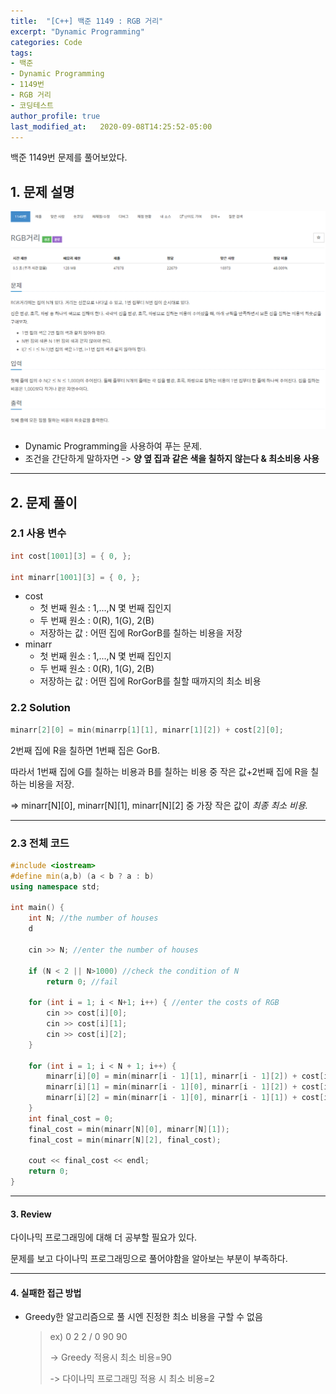 ```yaml
---
title:  "[C++] 백준 1149 : RGB 거리"
excerpt: "Dynamic Programming"
categories: Code
tags: 
- 백준
- Dynamic Programming
- 1149번
- RGB 거리
- 코딩테스트
author_profile: true
last_modified_at:   2020-09-08T14:25:52-05:00
---
```


백준 1149번 문제를 풀어보았다.

## 1. 문제 설명

<img src="/assets/images/posts/1149.png">

+ Dynamic Programming을 사용하여 푸는 문제.
+ 조건을 간단하게 말하자면 -> **양 옆 집과 같은 색을 칠하지 않는다 & 최소비용 사용**

---

## 2. 문제 풀이

### 2.1 사용 변수

```cpp
int cost[1001][3] = { 0, };

int minarr[1001][3] = { 0, };
```

+ cost
  + 첫 번째 원소 : 1,...,N 몇 번째 집인지
  + 두 번째 원소 : 0(R), 1(G), 2(B)
  + 저장하는 값 : 어떤 집에 RorGorB를 칠하는 비용을 저장
+ minarr
  + 첫 번째 원소 : 1,...,N 몇 번째 집인지
  + 두 번째 원소 : 0(R), 1(G), 2(B)
  + 저장하는 값 : 어떤 집에 RorGorB를 칠할 때까지의 최소 비용

### 2.2 Solution

```c
minarr[2][0] = min(minarrp[1][1], minarr[1][2]) + cost[2][0];
```

2번째 집에 R을 칠하면 1번째 집은 GorB.

따라서 1번째 집에 G를 칠하는 비용과 B를 칠하는 비용 중 작은 값+2번째 집에 R을 칠하는 비용을 저장.

=> minarr[N][0], minarr[N][1], minarr[N][2] 중 가장 작은 값이 *최종 최소 비용.*

---

### 2.3 전체 코드

```cpp
#include <iostream>
#define min(a,b) (a < b ? a : b)
using namespace std;

int main() {
	int N; //the number of houses
	d

	cin >> N; //enter the number of houses

	if (N < 2 || N>1000) //check the condition of N
		return 0; //fail

	for (int i = 1; i < N+1; i++) { //enter the costs of RGB
		cin >> cost[i][0];
		cin >> cost[i][1];
		cin >> cost[i][2];
	}

	for (int i = 1; i < N + 1; i++) {
		minarr[i][0] = min(minarr[i - 1][1], minarr[i - 1][2]) + cost[i][0]; //current house : R
		minarr[i][1] = min(minarr[i - 1][0], minarr[i - 1][2]) + cost[i][1]; //current house : G
		minarr[i][2] = min(minarr[i - 1][0], minarr[i - 1][1]) + cost[i][2]; //current house : B
	}
	int final_cost = 0;
	final_cost = min(minarr[N][0], minarr[N][1]);
	final_cost = min(minarr[N][2], final_cost);

	cout << final_cost << endl;
	return 0;
}
```

---
#### 3. Review

다이나믹 프로그래밍에 대해 더 공부할 필요가 있다.

문제를 보고 다이나믹 프로그래밍으로 풀어야함을 알아보는 부분이 부족하다.

---

#### 4. 실패한 접근 방법

+ Greedy한 알고리즘으로 풀 시엔 진정한 최소 비용을 구할 수 없음
  
  > ex)
  > 0 2 2 / 0 90 90
  > 
  > -> Greedy 적용시 최소 비용=90
  > 
  > -> 다이나믹 프로그래밍 적용 시 최소 비용=2

